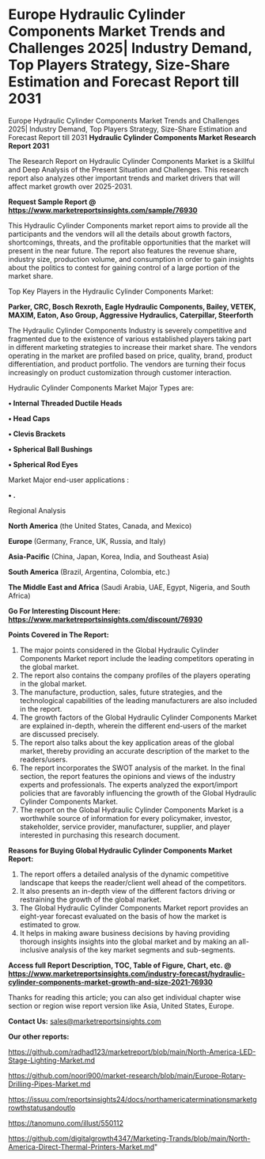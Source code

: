 # Europe Hydraulic Cylinder Components Market Trends and Challenges 2025| Industry Demand, Top Players Strategy, Size-Share Estimation and Forecast Report till 2031
Europe Hydraulic Cylinder Components Market Trends and Challenges 2025| Industry Demand, Top Players Strategy, Size-Share Estimation and Forecast Report till 2031
<strong>Hydraulic Cylinder Components Market Research Report 2031</strong>

The Research Report on Hydraulic Cylinder Components Market is a Skillful and Deep Analysis of the Present Situation and Challenges. This research report also analyzes other important trends and market drivers that will affect market growth over 2025-2031.

<strong>Request Sample Report @ <a href=https://www.marketreportsinsights.com/sample/76930>https://www.marketreportsinsights.com/sample/76930</a></strong>

This Hydraulic Cylinder Components market report aims to provide all the participants and the vendors will all the details about growth factors, shortcomings, threats, and the profitable opportunities that the market will present in the near future. The report also features the revenue share, industry size, production volume, and consumption in order to gain insights about the politics to contest for gaining control of a large portion of the market share.

Top Key Players in the Hydraulic Cylinder Components Market:

<strong>Parker, CRC, Bosch Rexroth, Eagle Hydraulic Components, Bailey, VETEK, MAXIM, Eaton, Aso Group, Aggressive Hydraulics, Caterpillar, Steerforth</strong>

The Hydraulic Cylinder Components Industry is severely competitive and fragmented due to the existence of various established players taking part in different marketing strategies to increase their market share. The vendors operating in the market are profiled based on price, quality, brand, product differentiation, and product portfolio. The vendors are turning their focus increasingly on product customization through customer interaction.

Hydraulic Cylinder Components Market Major Types are:

<strong>• Internal Threaded Ductile Heads

• Head Caps

• Clevis Brackets

• Spherical Ball Bushings

• Spherical Rod Eyes</strong>

Market Major end-user applications :

<strong>• .</strong>

Regional Analysis

</u><strong><b>North America</b></strong> (the United States, Canada, and Mexico)

<strong><b>Europe </b></strong>(Germany, France, UK, Russia, and Italy)

<strong><b>Asia-Pacific</b></strong> (China, Japan, Korea, India, and Southeast Asia)

<strong><b>South America</b></strong> (Brazil, Argentina, Colombia, etc.)

<strong><b>The Middle East and Africa</b></strong> (Saudi Arabia, UAE, Egypt, Nigeria, and South Africa)

<strong>Go For Interesting Discount Here: <a href=https://www.marketreportsinsights.com/discount/76930>https://www.marketreportsinsights.com/discount/76930</a></strong>

<strong>Points Covered in The Report:</strong>
<ol>
  <li>The major points considered in the Global Hydraulic Cylinder Components Market report include the leading competitors operating in the global market.</li>
  <li>The report also contains the company profiles of the players operating in the global market.</li>
  <li>The manufacture, production, sales, future strategies, and the technological capabilities of the leading manufacturers are also included in the report.</li>
  <li>The growth factors of the Global Hydraulic Cylinder Components Market are explained in-depth, wherein the different end-users of the market are discussed precisely.</li>
  <li>The report also talks about the key application areas of the global market, thereby providing an accurate description of the market to the readers/users.</li>
  <li>The report incorporates the SWOT analysis of the market. In the final section, the report features the opinions and views of the industry experts and professionals. The experts analyzed the export/import policies that are favorably influencing the growth of the Global Hydraulic Cylinder Components Market.</li>
  <li>The report on the Global Hydraulic Cylinder Components Market is a worthwhile source of information for every policymaker, investor, stakeholder, service provider, manufacturer, supplier, and player interested in purchasing this research document.</li>
</ol>
<strong>Reasons for Buying Global Hydraulic Cylinder Components Market Report:</strong>

<ol>
  <li>The report offers a detailed analysis of the dynamic competitive landscape that keeps the reader/client well ahead of the competitors.</li>
  <li>It also presents an in-depth view of the different factors driving or restraining the growth of the global market.</li>
  <li>The Global Hydraulic Cylinder Components Market report provides an eight-year forecast evaluated on the basis of how the market is estimated to grow.</li>
  <li>It helps in making aware business decisions by having providing thorough insights insights into the global market and by making an all-inclusive analysis of the key market segments and sub-segments.</li>
</ol>
<strong>Access full Report Description, TOC, Table of Figure, Chart, etc. @ <a href=https://www.marketreportsinsights.com/industry-forecast/hydraulic-cylinder-components-market-growth-and-size-2021-76930>https://www.marketreportsinsights.com/industry-forecast/hydraulic-cylinder-components-market-growth-and-size-2021-76930</a></strong>


Thanks for reading this article; you can also get individual chapter wise section or region wise report version like Asia, United States, Europe.

<strong>Contact Us:</strong>
sales@marketreportsinsights.com

<strong>Our other reports:</strong>

<a href=https://github.com/radhad123/marketreport/blob/main/North-America-LED-Stage-Lighting-Market.md>https://github.com/radhad123/marketreport/blob/main/North-America-LED-Stage-Lighting-Market.md</a>

<a href=https://github.com/noori900/market-research/blob/main/Europe-Rotary-Drilling-Pipes-Market.md>https://github.com/noori900/market-research/blob/main/Europe-Rotary-Drilling-Pipes-Market.md</a>

<a href=https://issuu.com/reportsinsights24/docs/northamericaterminationsmarketgrowthstatusandoutlo>https://issuu.com/reportsinsights24/docs/northamericaterminationsmarketgrowthstatusandoutlo</a>

<a href=https://tanomuno.com/illust/550112>https://tanomuno.com/illust/550112</a>

<a href=https://github.com/digitalgrowth4347/Marketing-Trands/blob/main/North-America-Direct-Thermal-Printers-Market.md>https://github.com/digitalgrowth4347/Marketing-Trands/blob/main/North-America-Direct-Thermal-Printers-Market.md</a>"
